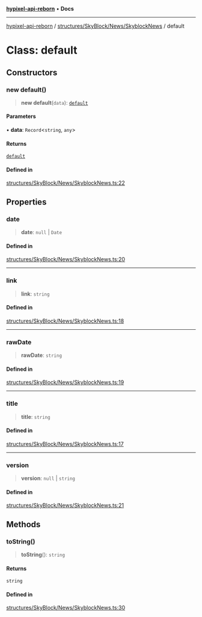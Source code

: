 [**hypixel-api-reborn**](../../../../../README.md) • **Docs**

***

[hypixel-api-reborn](../../../../../modules.md) / [structures/SkyBlock/News/SkyblockNews](../README.md) / default

# Class: default

## Constructors

### new default()

> **new default**(`data`): [`default`](default.md)

#### Parameters

• **data**: `Record`\<`string`, `any`\>

#### Returns

[`default`](default.md)

#### Defined in

[structures/SkyBlock/News/SkyblockNews.ts:22](https://github.com/Kathund/REBORN-docs-TEST/blob/226e7f6a62bb6bca87ef0828ac84e9098d59f860/src/structures/SkyBlock/News/SkyblockNews.ts#L22)

## Properties

### date

> **date**: `null` \| `Date`

#### Defined in

[structures/SkyBlock/News/SkyblockNews.ts:20](https://github.com/Kathund/REBORN-docs-TEST/blob/226e7f6a62bb6bca87ef0828ac84e9098d59f860/src/structures/SkyBlock/News/SkyblockNews.ts#L20)

***

### link

> **link**: `string`

#### Defined in

[structures/SkyBlock/News/SkyblockNews.ts:18](https://github.com/Kathund/REBORN-docs-TEST/blob/226e7f6a62bb6bca87ef0828ac84e9098d59f860/src/structures/SkyBlock/News/SkyblockNews.ts#L18)

***

### rawDate

> **rawDate**: `string`

#### Defined in

[structures/SkyBlock/News/SkyblockNews.ts:19](https://github.com/Kathund/REBORN-docs-TEST/blob/226e7f6a62bb6bca87ef0828ac84e9098d59f860/src/structures/SkyBlock/News/SkyblockNews.ts#L19)

***

### title

> **title**: `string`

#### Defined in

[structures/SkyBlock/News/SkyblockNews.ts:17](https://github.com/Kathund/REBORN-docs-TEST/blob/226e7f6a62bb6bca87ef0828ac84e9098d59f860/src/structures/SkyBlock/News/SkyblockNews.ts#L17)

***

### version

> **version**: `null` \| `string`

#### Defined in

[structures/SkyBlock/News/SkyblockNews.ts:21](https://github.com/Kathund/REBORN-docs-TEST/blob/226e7f6a62bb6bca87ef0828ac84e9098d59f860/src/structures/SkyBlock/News/SkyblockNews.ts#L21)

## Methods

### toString()

> **toString**(): `string`

#### Returns

`string`

#### Defined in

[structures/SkyBlock/News/SkyblockNews.ts:30](https://github.com/Kathund/REBORN-docs-TEST/blob/226e7f6a62bb6bca87ef0828ac84e9098d59f860/src/structures/SkyBlock/News/SkyblockNews.ts#L30)
